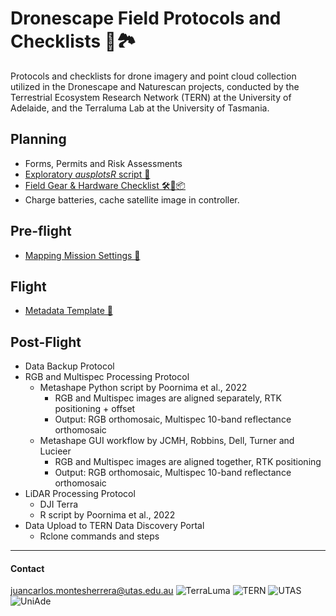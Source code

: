 # Dronescape Field Protocols and Checklists 🚁🏞️

Protocols and checklists for drone imagery and point cloud collection utilized in the Dronescape and Naturescan projects, conducted by the Terrestrial Ecosystem Research Network (TERN) at the University of Adelaide, and the Terraluma Lab at the University of Tasmania.

## Planning

- Forms, Permits and Risk Assessments
- [Exploratory *ausplotsR* script 🔎](Files/ausplotsR_exploratory.R)
- [Field Gear & Hardware Checklist 🛠️🚁📦](Files/TERN-FieldGear-Checklist.md)
- Charge batteries, cache satellite image in controller.

## Pre-flight

- [Mapping Mission Settings 🚁](Files/TERN-Mapping-Mission-Settings.md)

## Flight

- [Metadata Template 📝](Files/TERN-Metadata-Drone-Flight.md)

## Post-Flight
- Data Backup Protocol
- RGB and Multispec Processing Protocol
    - Metashape Python script by Poornima et al., 2022
        - RGB and Multispec images are aligned separately, RTK positioning + offset
        - Output: RGB orthomosaic, Multispec 10-band reflectance orthomosaic
    - Metashape GUI workflow by JCMH, Robbins, Dell, Turner and Lucieer
        - RGB and Multispec images are aligned together, RTK positioning
        - Output: RGB orthomosaic, Multispec 10-band reflectance orthomosaic
- LiDAR Processing Protocol
    - DJI Terra
    - R script by Poornima et al., 2022
- Data Upload to TERN Data Discovery Portal
    - Rclone commands and steps

---
#### Contact
juancarlos.montesherrera@utas.edu.au
![TerraLuma]("Figures-Logos\Terraluma-logo.png"|100)
![TERN](Figures-Logos\TERN-logo.png|100)
![UTAS](Figures-Logos\UTAS-logo.png|100)
![UniAde](Figures-Logos\UniAdelaide-Logo.jpg|100)


